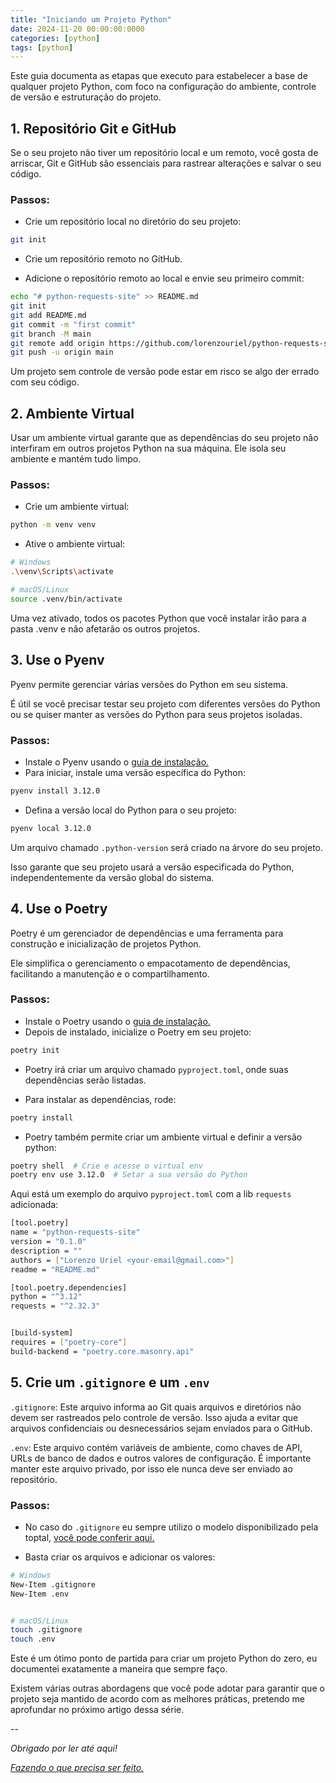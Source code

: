 ```yaml
---
title: "Iniciando um Projeto Python"
date: 2024-11-20 00:00:00:0000
categories: [python]
tags: [python]
---
```


Este guia documenta as etapas que executo para estabelecer a base de qualquer projeto Python, com foco na configuração do ambiente, controle de versão e estruturação do projeto.

## 1. Repositório Git e GitHub

Se o seu projeto não tiver um repositório local e um remoto, você gosta de arriscar, Git e GitHub são essenciais para rastrear alterações e salvar o seu código.

### Passos:
- Crie um repositório local no diretório do seu projeto:

```bash
git init
```

- Crie um repositório remoto no GitHub.

- Adicione o repositório remoto ao local e envie seu primeiro commit:

```bash
echo "# python-requests-site" >> README.md
git init
git add README.md
git commit -m "first commit"
git branch -M main
git remote add origin https://github.com/lorenzouriel/python-requests-site.git
git push -u origin main
```

Um projeto sem controle de versão pode estar em risco se algo der errado com seu código.

## 2. Ambiente Virtual
Usar um ambiente virtual garante que as dependências do seu projeto não interfiram em outros projetos Python na sua máquina. Ele isola seu ambiente e mantém tudo limpo.

### Passos:
- Crie um ambiente virtual:

```bash
python -m venv venv
```

- Ative o ambiente virtual:

```bash
# Windows
.\venv\Scripts\activate

# macOS/Linux
source .venv/bin/activate
```

Uma vez ativado, todos os pacotes Python que você instalar irão para a pasta .venv e não afetarão os outros projetos.

## 3. Use o Pyenv
Pyenv permite gerenciar várias versões do Python em seu sistema.

É útil se você precisar testar seu projeto com diferentes versões do Python ou se quiser manter as versões do Python para seus projetos isoladas.

### Passos:
- Instale o Pyenv usando o [guia de instalação.](https://github.com/pyenv/pyenv)
- Para iniciar, instale uma versão específica do Python:

```bash
pyenv install 3.12.0
```

- Defina a versão local do Python para o seu projeto:

```bash
pyenv local 3.12.0
```

Um arquivo chamado `.python-version` será criado na árvore do seu projeto.

Isso garante que seu projeto usará a versão especificada do Python, independentemente da versão global do sistema.

## 4. Use o Poetry
Poetry é um gerenciador de dependências e uma ferramenta para construção e inicialização de projetos Python.

Ele simplifica o gerenciamento o empacotamento de dependências, facilitando a manutenção e o compartilhamento.

### Passos:

- Instale o Poetry usando o [guia de instalação.](https://python-poetry.org/docs/)
- Depois de instalado, inicialize o Poetry em seu projeto:

```bash
poetry init
```

- Poetry irá criar um arquivo chamado `pyproject.toml`, onde suas dependências serão listadas.

- Para instalar as dependências, rode:

```bash
poetry install
```

- Poetry também permite criar um ambiente virtual e definir a versão python:

```bash
poetry shell  # Crie e acesse o virtual env
poetry env use 3.12.0  # Setar a sua versão do Python
```

Aqui está um exemplo do arquivo `pyproject.toml` com a lib `requests` adicionada:

```bash
[tool.poetry]
name = "python-requests-site"
version = "0.1.0"
description = ""
authors = ["Lorenzo Uriel <your-email@gmail.com>"]
readme = "README.md"

[tool.poetry.dependencies]
python = "^3.12"
requests = "^2.32.3"


[build-system]
requires = ["poetry-core"]
build-backend = "poetry.core.masonry.api"
```

## 5. Crie um `.gitignore` e um `.env`

`.gitignore`: Este arquivo informa ao Git quais arquivos e diretórios não devem ser rastreados pelo controle de versão. Isso ajuda a evitar que arquivos confidenciais ou desnecessários sejam enviados para o GitHub.

`.env`: Este arquivo contém variáveis ​​de ambiente, como chaves de API, URLs de banco de dados e outros valores de configuração. É importante manter este arquivo privado, por isso ele nunca deve ser enviado ao repositório.

### Passos: 

- No caso do `.gitignore` eu sempre utilizo o modelo disponibilizado pela toptal, [você pode conferir aqui.](https://www.toptal.com/developers/gitignore/api/python)

- Basta criar os arquivos e adicionar os valores:

```bash
# Windows
New-Item .gitignore
New-Item .env


# macOS/Linux
touch .gitignore
touch .env
```

Este é um ótimo ponto de partida para criar um projeto Python do zero, eu documentei exatamente a maneira que sempre faço. 

Existem várias outras abordagens que você pode adotar para garantir que o projeto seja mantido de acordo com as melhores práticas, pretendo me aprofundar no próximo artigo dessa série.

--

*Obrigado por ler até aqui!*

[*Fazendo o que precisa ser feito.*](https://linktr.ee/lorenzo_uriel)

